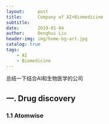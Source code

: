 ```yaml
---
layout:     post
title:      Company of AI+Biomedicine
subtitle:   
date:       2019-01-04
author:     Denghui Liu
header-img: img/home-bg-art.jpg
catalog: true
tags:
    - AI
    - Biomedicine
---
```

总结一下结合AI和生物医学的公司

## 一. Drug discovery
### 1.1 Atomwise
